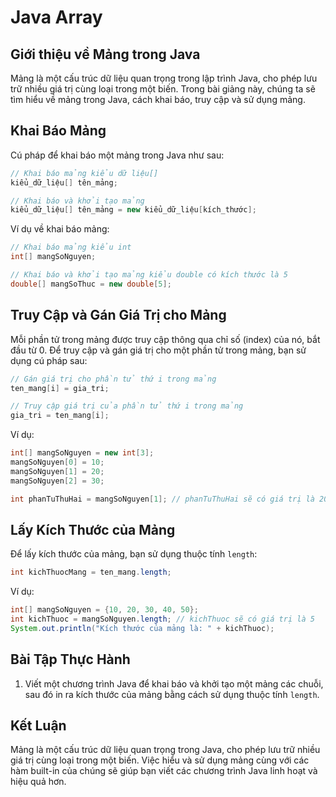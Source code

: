 # Java Array

## Giới thiệu về Mảng trong Java

Mảng là một cấu trúc dữ liệu quan trọng trong lập trình Java, cho phép lưu trữ nhiều giá trị cùng loại trong một biến. Trong bài giảng này, chúng ta sẽ tìm hiểu về mảng trong Java, cách khai báo, truy cập và sử dụng mảng.

## **Khai Báo Mảng**

Cú pháp để khai báo một mảng trong Java như sau:

```java
// Khai báo mảng kiểu dữ liệu[]
kiểu_dữ_liệu[] tên_mảng;

// Khai báo và khởi tạo mảng
kiểu_dữ_liệu[] tên_mảng = new kiểu_dữ_liệu[kích_thước];
```

Ví dụ về khai báo mảng:

```java
// Khai báo mảng kiểu int
int[] mangSoNguyen;

// Khai báo và khởi tạo mảng kiểu double có kích thước là 5
double[] mangSoThuc = new double[5];
```

## **Truy Cập và Gán Giá Trị cho Mảng**

Mỗi phần tử trong mảng được truy cập thông qua chỉ số (index) của nó, bắt đầu từ 0. Để truy cập và gán giá trị cho một phần tử trong mảng, bạn sử dụng cú pháp sau:

```java
// Gán giá trị cho phần tử thứ i trong mảng
ten_mang[i] = gia_tri;

// Truy cập giá trị của phần tử thứ i trong mảng
gia_tri = ten_mang[i];
```

Ví dụ:

```java
int[] mangSoNguyen = new int[3];
mangSoNguyen[0] = 10;
mangSoNguyen[1] = 20;
mangSoNguyen[2] = 30;

int phanTuThuHai = mangSoNguyen[1]; // phanTuThuHai sẽ có giá trị là 20
```

## **Lấy Kích Thước của Mảng**

Để lấy kích thước của mảng, bạn sử dụng thuộc tính `length`:

```java
int kichThuocMang = ten_mang.length;
```

Ví dụ:

```java
int[] mangSoNguyen = {10, 20, 30, 40, 50};
int kichThuoc = mangSoNguyen.length; // kichThuoc sẽ có giá trị là 5
System.out.println("Kích thước của mảng là: " + kichThuoc);
```

## **Bài Tập Thực Hành**

1. Viết một chương trình Java để khai báo và khởi tạo một mảng các chuỗi, sau đó in ra kích thước của mảng bằng cách sử dụng thuộc tính `length`.

## **Kết Luận**

Mảng là một cấu trúc dữ liệu quan trọng trong Java, cho phép lưu trữ nhiều giá trị cùng loại trong một biến. Việc hiểu và sử dụng mảng cùng với các hàm built-in của chúng sẽ giúp bạn viết các chương trình Java linh hoạt và hiệu quả hơn.
